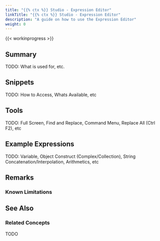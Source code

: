 ```yaml
---
title: "{{% ctx %}} Studio - Expression Editor"
linkTitle: "{{% ctx %}} Studio - Expression Editor"
description: "A guide on how to use the Expression Editor"
weight: 0
---
```


{{< workinprogress >}}

## Summary

TODO: What is used for, etc.

## Snippets

TODO: How to Access, Whats Available, etc

## Tools

TODO: Full Screen, Find and Replace, Command Menu, Replace All (Ctrl F2), etc

## Example Expressions

TODO: Variable, Object Construct (Complex/Collection), String Concatenation/Interpolation, Arithmetics, etc

## Remarks

### Known Limitations

## See Also

### Related Concepts

TODO
